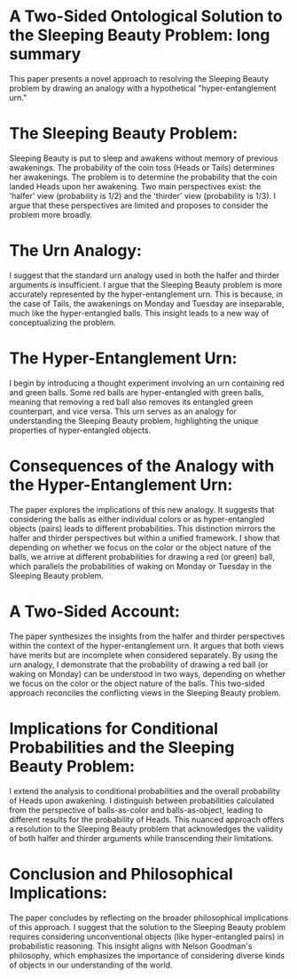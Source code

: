 # A Two-Sided Ontological Solution to the Sleeping Beauty Problem: long summary

This paper presents a novel approach to resolving the Sleeping Beauty problem by drawing an analogy with a hypothetical "hyper-entanglement urn."


# The Sleeping Beauty Problem:
Sleeping Beauty is put to sleep and awakens without memory of previous awakenings. The probability of the coin toss (Heads or Tails) determines her awakenings. The problem is to determine the probability that the coin landed Heads upon her awakening. Two main perspectives exist: the 'halfer' view (probability is 1/2) and the 'thirder' view (probability is 1/3). I argue that these perspectives are limited and proposes to consider the problem more broadly.

# The Urn Analogy:
I suggest that the standard urn analogy used in both the halfer and thirder arguments is insufficient. I argue that the Sleeping Beauty problem is more accurately represented by the hyper-entanglement urn. This is because, in the case of Tails, the awakenings on Monday and Tuesday are inseparable, much like the hyper-entangled balls. This insight leads to a new way of conceptualizing the problem.

# The Hyper-Entanglement Urn:
I begin by introducing a thought experiment involving an urn containing red and green balls. Some red balls are hyper-entangled with green balls, meaning that removing a red ball also removes its entangled green counterpart, and vice versa. This urn serves as an analogy for understanding the Sleeping Beauty problem, highlighting the unique properties of hyper-entangled objects.

# Consequences of the Analogy with the Hyper-Entanglement Urn:
The paper explores the implications of this new analogy. It suggests that considering the balls as either individual colors or as hyper-entangled objects (pairs) leads to different probabilities. This distinction mirrors the halfer and thirder perspectives but within a unified framework. I show that depending on whether we focus on the color or the object nature of the balls, we arrive at different probabilities for drawing a red (or green) ball, which parallels the probabilities of waking on Monday or Tuesday in the Sleeping Beauty problem.

# A Two-Sided Account:
The paper synthesizes the insights from the halfer and thirder perspectives within the context of the hyper-entanglement urn. It argues that both views have merits but are incomplete when considered separately. By using the urn analogy, I demonstrate that the probability of drawing a red ball (or waking on Monday) can be understood in two ways, depending on whether we focus on the color or the object nature of the balls. This two-sided approach reconciles the conflicting views in the Sleeping Beauty problem.

# Implications for Conditional Probabilities and the Sleeping Beauty Problem:
I extend the analysis to conditional probabilities and the overall probability of Heads upon awakening. I distinguish between probabilities calculated from the perspective of balls-as-color and balls-as-object, leading to different results for the probability of Heads. This nuanced approach offers a resolution to the Sleeping Beauty problem that acknowledges the validity of both halfer and thirder arguments while transcending their limitations.

# Conclusion and Philosophical Implications:
The paper concludes by reflecting on the broader philosophical implications of this approach. I suggest that the solution to the Sleeping Beauty problem requires considering unconventional objects (like hyper-entangled pairs) in probabilistic reasoning. This insight aligns with Nelson Goodman's philosophy, which emphasizes the importance of considering diverse kinds of objects in our understanding of the world.

